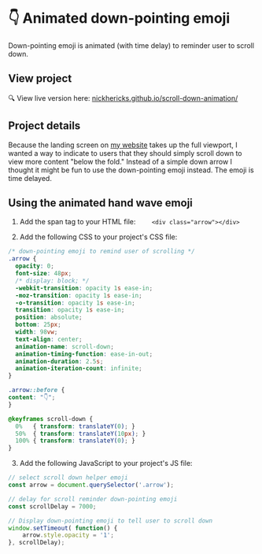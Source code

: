 # 👇 Animated down-pointing emoji
Down-pointing emoji is animated (with time delay) to reminder user to scroll down.

## View project
 :mag: View live version here: [nickhericks.github.io/scroll-down-animation/](https://nickhericks.github.io/scroll-down-animation/)

## Project details
Because the landing screen on [my website](https://nickhericks.com) takes up the full viewport, I wanted a way to indicate to users that they should simply scroll down to view more content "below the fold." Instead of a simple down arrow I thought it might be fun to use the down-pointing emoji instead. The emoji is time delayed.

## Using the animated hand wave emoji
1. Add the span tag to your HTML file: `	<div class="arrow"></div>`

2. Add the following CSS to your project's CSS file:
```CSS
/* down-pointing emoji to remind user of scrolling */
.arrow {
  opacity: 0;
  font-size: 48px;
  /* display: block; */
  -webkit-transition: opacity 1s ease-in;
  -moz-transition: opacity 1s ease-in;
  -o-transition: opacity 1s ease-in;
  transition: opacity 1s ease-in;
  position: absolute;
  bottom: 25px;
  width: 98vw;
  text-align: center;
  animation-name: scroll-down;
  animation-timing-function: ease-in-out;
  animation-duration: 2.5s;
  animation-iteration-count: infinite;
}

.arrow::before {
content: "👇";
}

@keyframes scroll-down {
  0%   { transform: translateY(0); }
  50%  { transform: translateY(10px); }
  100% { transform: translateY(0); }
}
```

3. Add the following JavaScript to your project's JS file:
```javascript
// select scroll down helper emoji
const arrow = document.querySelector('.arrow');

// delay for scroll reminder down-pointing emoji
const scrollDelay = 7000;

// Display down-pointing emoji to tell user to scroll down
window.setTimeout( function() {
	arrow.style.opacity = '1';
}, scrollDelay);
```
